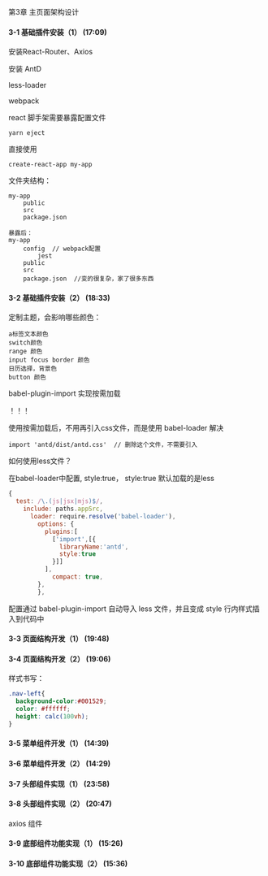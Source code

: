 第3章 主页面架构设计

#### 3-1 基础插件安装（1） (17:09)

安装React-Router、Axios

安装 AntD

less-loader

webpack



react 脚手架需要暴露配置文件

```react
yarn eject
```

直接使用

```
create-react-app my-app
```

文件夹结构：

```
my-app
	public
	src
	package.json

暴露后：
my-app
	config  // webpack配置
		jest
	public
	src
	package.json  //变的很复杂，家了很多东西
```



#### 3-2 基础插件安装（2） (18:33)

定制主题，会影响哪些颜色：

```
a标签文本颜色
switch颜色
range 颜色
input focus border 颜色
日历选择，背景色
button 颜色
```



babel-plugin-import  实现按需加载

！！！

使用按需加载后，不用再引入css文件，而是使用 babel-loader 解决

```
import 'antd/dist/antd.css'  // 删除这个文件，不需要引入
```

如何使用less文件？

在babel-loader中配置, style:true， style:true 默认加载的是less 

```javascript
{
  test: /\.(js|jsx|mjs)$/,
    include: paths.appSrc,
      loader: require.resolve('babel-loader'),
        options: {
          plugins:[
            ['import',[{
              libraryName:'antd',
              style:true
            }]]
          ],
            compact: true,
        },
        },
```

配置通过 babel-plugin-import 自动导入 less 文件，并且变成 style 行内样式插入到代码中



#### 3-3 页面结构开发（1） (19:48)

#### 3-4 页面结构开发（2） (19:06)

样式书写：

```scss
.nav-left{
  background-color:#001529;
  color: #ffffff;
  height: calc(100vh);
}
```



#### 3-5 菜单组件开发（1） (14:39)

#### 3-6 菜单组件开发（2） (14:29)

#### 3-7 头部组件实现（1） (23:58)

#### 3-8 头部组件实现（2） (20:47)

axios 组件

#### 3-9 底部组件功能实现（1） (15:26)

#### 3-10 底部组件功能实现（2） (15:36)

